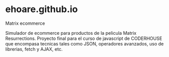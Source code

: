 # ehoare.github.io
Matrix ecommerce

Simulador de ecommerce para productos de la pelicula Matrix Resurrections. Proyecto final para el curso de javascript de CODERHOUSE que encompasa tecnicas tales como JSON, operadores avanzados, uso de librerias, fetch y AJAX, etc.
